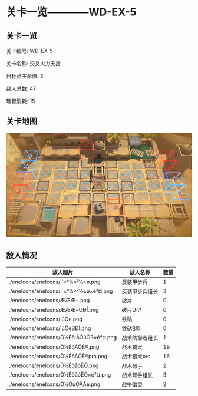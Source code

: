 # 关卡一览————WD-EX-5


## 关卡一览

关卡编号: WD-EX-5

关卡名称: 交叉火力支援

目标点生命值: 3

敌人总数: 47

理智消耗: 15


## 关卡地图
![WD-EX-5](./oprMap/WD-EX-5.png)

## 敌人情况

| 敌人图片 | 敌人名称 | 数量  |
|---------|-----|-----|
| ./eneIcons/eneIcons/·´×°¼×²½±ø.png| 反装甲步兵  |   1  |
| ./eneIcons/eneIcons/·´×°¼×²½±ø×é³¤.png| 反装甲步兵组长  |   3  |
| ./eneIcons/eneIcons/ÆÆÆ¬.png| 破片  |   0  |
| ./eneIcons/eneIcons/ÆÆÆ¬UÐÍ.png| 破片U型  |   0  |
| ./eneIcons/eneIcons/ÌúÕè.png| 铁砧  |   0  |
| ./eneIcons/eneIcons/ÌúÕèBÐÍ.png| 铁砧B型  |   0  |
| ./eneIcons/eneIcons/Õ½Êõ·ÀÓùÕß×é³¤.png| 战术防御者组长  |   1  |
| ./eneIcons/eneIcons/Õ½ÊõÁÔÈ®.png| 战术猎犬  |   19  |
| ./eneIcons/eneIcons/Õ½ÊõÁÔÈ®pro.png| 战术猎犬pro  |   16  |
| ./eneIcons/eneIcons/Õ½ÊõåóÊÖ.png| 战术弩手  |   2  |
| ./eneIcons/eneIcons/Õ½ÊõåóÊÖ×é³¤.png| 战术弩手组长  |   3  |
| ./eneIcons/eneIcons/Õ½ÕùÓÄÁé.png| 战争幽灵  |   2  |
